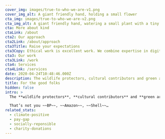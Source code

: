 ```yaml
---
cover_img: images/true-to-who-we-are-v1.png
cover_img_alt: A giant friendly hand, holding a small flower
cta_img: images/true-to-who-we-are-v2.png
cta_img_alt: A giant friendly hand, watering a small plant with a tiny watering can.
cta: More about kind
ctaLink: /about
cta2: Our approach
cta2Link: /about/approach
cta3Title: Raise your expectations
cta3Copy: Ethical work is excellent work. We combine expertise in digital, branding and strategy with an unwavering commitment to social change.
cta3: Our work
cta3Link: /work
cta4: Services
cta4Link: /services
date: 2020-04-24T10:48:46.000Z
description: The wildlife protectors, cultural contributors and green architects. We’re for everyone who’s making a change for good.
title: For the good folks
hidden: false
intro: >
  The **wildlife protectors**, **cultural contributors** and **green architects**. We’re for everyone who’s making a change for good.

  That’s not you ~~BP~~, ~~Amazon~~, ~~Shell~~…
related_stats:
  - climate-positive
  - pay-gap
  - socially-reponsible
  - charity-donations
---
```

